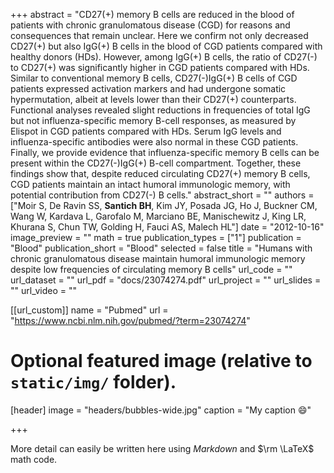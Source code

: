 +++
abstract = "CD27(+) memory B cells are reduced in the blood of patients with chronic granulomatous disease (CGD) for reasons and consequences that remain unclear. Here we confirm not only decreased CD27(+) but also IgG(+) B cells in the blood of CGD patients compared with healthy donors (HDs). However, among IgG(+) B cells, the ratio of CD27(-) to CD27(+) was significantly higher in CGD patients compared with HDs. Similar to conventional memory B cells, CD27(-)IgG(+) B cells of CGD patients expressed activation markers and had undergone somatic hypermutation, albeit at levels lower than their CD27(+) counterparts. Functional analyses revealed slight reductions in frequencies of total IgG but not influenza-specific memory B-cell responses, as measured by Elispot in CGD patients compared with HDs. Serum IgG levels and influenza-specific antibodies were also normal in these CGD patients. Finally, we provide evidence that influenza-specific memory B cells can be present within the CD27(-)IgG(+) B-cell compartment. Together, these findings show that, despite reduced circulating CD27(+) memory B cells, CGD patients maintain an intact humoral immunologic memory, with potential contribution from CD27(-) B cells."
abstract_short = ""
authors = ["Moir S, De Ravin SS, **Santich BH**, Kim JY, Posada JG, Ho J, Buckner CM, Wang W, Kardava L, Garofalo M, Marciano BE, Manischewitz J, King LR, Khurana S, Chun TW, Golding H, Fauci AS, Malech HL"]
date = "2012-10-16"
image_preview = ""
math = true
publication_types = ["1"]
publication = "Blood"
publication_short = "Blood"
selected = false
title = "Humans with chronic granulomatous disease maintain humoral immunologic memory despite low frequencies of circulating memory B cells"
url_code = ""
url_dataset = ""
url_pdf = "docs/23074274.pdf"
url_project = ""
url_slides = ""
url_video = ""

[[url_custom]]
name = "Pubmed"
url = "https://www.ncbi.nlm.nih.gov/pubmed/?term=23074274"

# Optional featured image (relative to `static/img/` folder).
[header]
image = "headers/bubbles-wide.jpg"
caption = "My caption :smile:"

+++

More detail can easily be written here using *Markdown* and $\rm \LaTeX$ math code.

